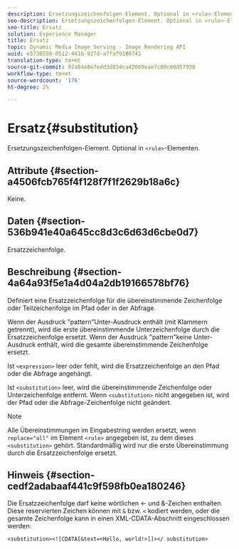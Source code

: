 ```yaml
---
description: Ersetzungszeichenfolgen-Element. Optional in <rule>-Elementen.
seo-description: Ersetzungszeichenfolgen-Element. Optional in <rule>-Elementen.
seo-title: Ersatz
solution: Experience Manager
title: Ersatz
topic: Dynamic Media Image Serving - Image Rendering API
uuid: e5730559-0512-4416-927d-a7faf9180741
translation-type: tm+mt
source-git-commit: 97a84e8e7edd3d834ca42069eae7c09c00d57938
workflow-type: tm+mt
source-wordcount: '176'
ht-degree: 2%

---
```



# Ersatz{#substitution}

Ersetzungszeichenfolgen-Element. Optional in `<rule>`-Elementen.

## Attribute {#section-a4506fcb765f4f128f7f1f2629b18a6c}

Keine.

## Daten {#section-536b941e40a645cc8d3c6d63d6cbe0d7}

Ersatzzeichenfolge.

## Beschreibung {#section-4a64a93f5e1a4d04a2db19166578bf76}

Definiert eine Ersatzzeichenfolge für die übereinstimmende Zeichenfolge oder Teilzeichenfolge im Pfad oder in der Abfrage.

Wenn der Ausdruck &quot;pattern&quot;Unter-Ausdruck enthält (mit Klammern getrennt), wird die erste übereinstimmende Unterzeichenfolge durch die Ersatzzeichenfolge ersetzt. Wenn der Ausdruck &quot;pattern&quot;keine Unter-Ausdruck enthält, wird die gesamte übereinstimmende Zeichenfolge ersetzt.

Ist `<expression>` leer oder fehlt, wird die Ersatzzeichenfolge an den Pfad oder die Abfrage angehängt.

Ist `<substitution>` leer, wird die übereinstimmende Zeichenfolge oder Unterzeichenfolge entfernt. Wenn `<substitution>` nicht angegeben ist, wird der Pfad oder die Abfrage-Zeichenfolge nicht geändert.

>[!NOTE]
>
>Alle Übereinstimmungen im Eingabestring werden ersetzt, wenn `replace="all"` im Element `<rule>` angegeben ist, zu dem dieses `<substitution>` gehört. Standardmäßig wird nur die erste Übereinstimmung durch die Ersatzzeichenfolge ersetzt.

## Hinweis {#section-cedf2adabaaf441c9f598fb0ea180246}

Die Ersatzzeichenfolge darf keine wörtlichen &lt;- und &amp;-Zeichen enthalten. Diese reservierten Zeichen können mit `&` bzw. `<` kodiert werden, oder die gesamte Zeichenfolge kann in einen XML-CDATA-Abschnitt eingeschlossen werden:

`<substitution><![CDATA[&text=<Hello, world!>]]></ substitution>`
